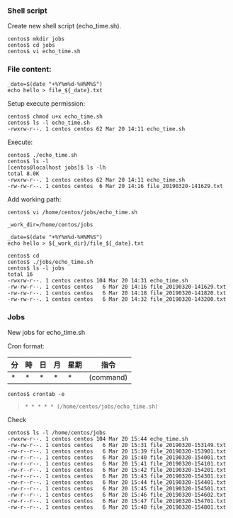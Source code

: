 ### Shell script
Create new shell script (echo_time.sh).
  
```
centos$ mkdir jobs
centos$ cd jobs
centos$ vi echo_time.sh  
```

### File content:  
> 
```
_date=$(date "+%Y%m%d-%H%M%S")
echo hello > file_${_date}.txt
```  

Setup execute permission:  
```
centos$ chmod u+x echo_time.sh
centos$ ls -l echo_time.sh
-rwxrw-r--. 1 centos centos 62 Mar 20 14:11 echo_time.sh
```  

Execute:  
```
centos$ ./echo_time.sh
centos$ ls -l
[centos@localhost jobs]$ ls -lh
total 8.0K
-rwxrw-r--. 1 centos centos 62 Mar 20 14:11 echo_time.sh
-rw-rw-r--. 1 centos centos  6 Mar 20 14:16 file_20190320-141629.txt
```  

Add working path:

```centos$ vi /home/centos/jobs/echo_time.sh```  

> 
```
_work_dir=/home/centos/jobs

_date=$(date "+%Y%m%d-%H%M%S")
echo hello > ${_work_dir}/file_${_date}.txt
```

```
centos$ cd
centos$ ./jobs/echo_time.sh
centos$ ls -l jobs
total 16
-rwxrw-r--. 1 centos centos 104 Mar 20 14:31 echo_time.sh
-rw-rw-r--. 1 centos centos   6 Mar 20 14:16 file_20190320-141629.txt
-rw-rw-r--. 1 centos centos   6 Mar 20 14:18 file_20190320-141820.txt
-rw-rw-r--. 1 centos centos   6 Mar 20 14:32 file_20190320-143200.txt
```  

### Jobs
New jobs for echo_time.sh

Cron format:  

分	| 時 |	日 |	月 |	星期 | 指令  
--- | --- | --- | --- | --- | ---
*	 | * | * | * | * | (command)  
  
```centos$ crontab -e```  
  
> ```* * * * * (/home/centos/jobs/echo_time.sh)```  
  
Check
  
```
centos$ ls -l /home/centos/jobs
-rwxrw-r--. 1 centos centos 104 Mar 20 15:44 echo_time.sh
-rw-rw-r--. 1 centos centos   6 Mar 20 15:31 file_20190320-153149.txt
-rw-r--r--. 1 centos centos   6 Mar 20 15:39 file_20190320-153901.txt
-rw-r--r--. 1 centos centos   6 Mar 20 15:40 file_20190320-154001.txt
-rw-r--r--. 1 centos centos   6 Mar 20 15:41 file_20190320-154101.txt
-rw-r--r--. 1 centos centos   6 Mar 20 15:42 file_20190320-154201.txt
-rw-r--r--. 1 centos centos   6 Mar 20 15:43 file_20190320-154301.txt
-rw-r--r--. 1 centos centos   6 Mar 20 15:44 file_20190320-154401.txt
-rw-r--r--. 1 centos centos   6 Mar 20 15:45 file_20190320-154501.txt
-rw-r--r--. 1 centos centos   6 Mar 20 15:46 file_20190320-154602.txt
-rw-r--r--. 1 centos centos   6 Mar 20 15:47 file_20190320-154701.txt
-rw-r--r--. 1 centos centos   6 Mar 20 15:48 file_20190320-154801.txt
```

